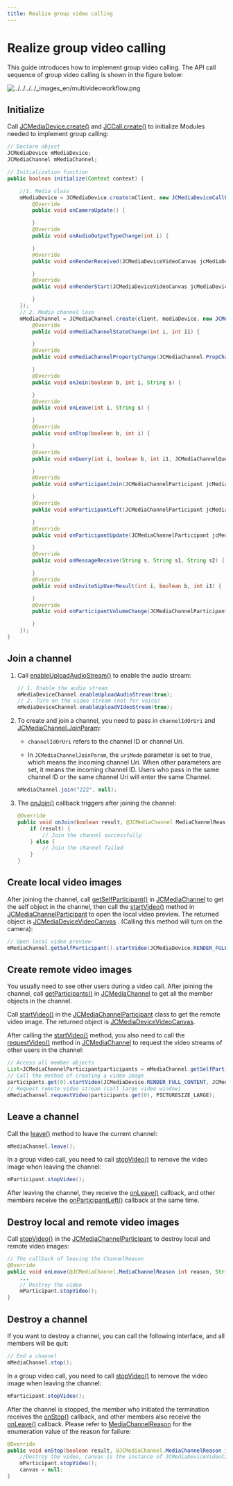 ```yaml
---
title: Realize group video calling
---
```

# Realize group video calling

This guide introduces how to implement group video calling. The API call
sequence of group video calling is shown in the figure below:

![../../../../\_images_en/multivideoworkflow.png](../../../../_images_en/multivideoworkflow.png)

## Initialize

Call
[JCMediaDevice.create()](https://developer.juphoon.com/portal/reference/V2.1/android/com/juphoon/cloud/JCMediaDevice.html#create-com.juphoon.cloud.JCClient-com.juphoon.cloud.JCMediaDeviceCallback-)
and
[JCCall.create()](https://developer.juphoon.com/portal/reference/V2.1/android/com/juphoon/cloud/JCCall.html#create-com.juphoon.cloud.JCClient-com.juphoon.cloud.JCMediaDevice-com.juphoon.cloud.JCCallCallback-)
to initialize Modules needed to implement group calling:

``````java
// Declare object
JCMediaDevice mMediaDevice;
JCMediaChannel mMediaChannel;

// Initialization function
public boolean initialize(Context context) {

    //1. Media class
    mMediaDevice = JCMediaDevice.create(mClient, new JCMediaDeviceCallback() {
        @Override
        public void onCameraUpdate() {

        }
        @Override
        public void onAudioOutputTypeChange(int i) {

        }
        @Override
        public void onRenderReceived(JCMediaDeviceVideoCanvas jcMediaDeviceVideoCanvas) {

        }
        @Override
        public void onRenderStart(JCMediaDeviceVideoCanvas jcMediaDeviceVideoCanvas) {

        }
    });
    // 2. Media channel lass
    mMediaChannel = JCMediaChannel.create(client, mediaDevice, new JCMediaChannelCallback() {
        @Override
        public void onMediaChannelStateChange(int i, int i1) {

        }
        @Override
        public void onMediaChannelPropertyChange(JCMediaChannel.PropChangeParam propChangeParam) {

        }
        @Override
        public void onJoin(boolean b, int i, String s) {

        }
        @Override
        public void onLeave(int i, String s) {

        }
        @Override
        public void onStop(boolean b, int i) {

        }
        @Override
        public void onQuery(int i, boolean b, int i1, JCMediaChannelQueryInfo jcMediaChannelQueryInfo) {

        }
        @Override
        public void onParticipantJoin(JCMediaChannelParticipant jcMediaChannelParticipant) {

        }
        @Override
        public void onParticipantLeft(JCMediaChannelParticipant jcMediaChannelParticipant) {

        }
        @Override
        public void onParticipantUpdate(JCMediaChannelParticipant jcMediaChannelParticipant, JCMediaChannelParticipant.ChangeParam changeParam) {

        }
        @Override
        public void onMessageReceive(String s, String s1, String s2) {

        }
        @Override
        public void onInviteSipUserResult(int i, boolean b, int i1) {

        }
        @Override
        public void onParticipantVolumeChange(JCMediaChannelParticipant jcMediaChannelParticipant) {

        }
    });
}
``````

## Join a channel

1. Call
    [enableUploadAudioStream()](https://developer.juphoon.com/portal/reference/V2.1/android/com/juphoon/cloud/JCMediaChannel.html#enableUploadAudioStream-boolean-)
    to enable the audio stream:

    ``````java
    // 1. Enable the audio stream
    mMediaDeviceChannel.enableUploadAudioStream(true);
    // 2. Turn on the video stream (not for voice)
    mMediaDeviceChannel.enableUploadVIdeoStream(true);
    ``````

2. To create and join a channel, you need to pass in `channelIdOrUri`
    and
    [JCMediaChannel.JoinParam](https://developer.juphoon.com/portal/reference/V2.1/android/com/juphoon/cloud/JCMediaChannel.JoinParam.html):

      - `channelIdOrUri` refers to the channel ID or channel Uri.

      - In `JCMediaChannelJoinParam`, the `uriMode` parameter is set
        to true, which means the incoming channel Uri. When other
        parameters are set, it means the incoming channel ID. Users
        who pass in the same channel ID or the same channel Uri will
        enter the same Channel.

    ``````java
    mMediaChannel.join("222", null);
    ``````

3. The
    [onJoin()](https://developer.juphoon.com/portal/reference/V2.1/android/com/juphoon/cloud/JCMediaChannelCallback.html#onJoin-boolean-int-java.lang.String-)
    callback triggers after joining the channel:

    ``````java
    @Override
    public void onJoin(boolean result, @JCMediaChannel MediaChannelReason int reason, String channelId) {
        if (result) {
            // Join the channel successfully
        } else {
            // Join the channel failed
        }
    }
    ``````

## Create local video images

After joining the channel, call
[getSelfParticipant()](https://developer.juphoon.com/portal/reference/V2.1/android/com/juphoon/cloud/JCMediaChannel.html#getSelfParticipant--)
in
[JCMediaChannel](https://developer.juphoon.com/portal/reference/V2.1/android/com/juphoon/cloud/JCMediaChannel.html)
to get the self object in the channel, then call the
[startVideo()](https://developer.juphoon.com/portal/reference/V2.1/android/com/juphoon/cloud/JCMediaChannelParticipant.html#startVideo-int-int-)
method in
[JCMediaChannelParticipant](https://developer.juphoon.com/portal/reference/V2.1/android/com/juphoon/cloud/JCMediaChannelParticipant.html)
to open the local video preview. The returned object is
[JCMediaDeviceVideoCanvas](https://developer.juphoon.com/portal/reference/V2.1/android/com/juphoon/cloud/JCMediaDeviceVideoCanvas.html)
. (Calling this method will turn on the camera):

``````java
// Open local video preview
mMediaChannel.getSelfParticipant().startVideo(JCMediaDevice.RENDER_FULL_CONTENT, JCMediaChannel.PICTURESIZE_NONE);
``````

## Create remote video images

You usually need to see other users during a video call. After joining
the channel, call
[getParticipants()](https://developer.juphoon.com/portal/reference/V2.1/android/com/juphoon/cloud/JCMediaChannel.html#getParticipants--)
in
[JCMediaChannel](https://developer.juphoon.com/portal/reference/V2.1/android/com/juphoon/cloud/JCMediaChannel.html)
to get all the member objects in the channel.

Call
[startVideo()](https://developer.juphoon.com/portal/reference/V2.1/android/com/juphoon/cloud/JCMediaChannelParticipant.html#startVideo-int-int-)
in the
[JCMediaChannelParticipant](https://developer.juphoon.com/portal/reference/V2.1/android/com/juphoon/cloud/JCMediaChannelParticipant.html)
class to get the remote video image. The returned object is
[JCMediaDeviceVideoCanvas](https://developer.juphoon.com/portal/reference/V2.1/android/com/juphoon/cloud/JCMediaDeviceVideoCanvas.html).

After calling the
[startVideo()](https://developer.juphoon.com/portal/reference/V2.1/android/com/juphoon/cloud/JCMediaChannelParticipant.html#startVideo-int-int-)
method, you also need to call the
[requestVideo()](https://developer.juphoon.com/portal/reference/V2.1/android/com/juphoon/cloud/JCMediaChannel.html#requestVideo-com.juphoon.cloud.JCMediaChannelParticipant-int-)
method in
[JCMediaChannel](https://developer.juphoon.com/portal/reference/V2.1/android/com/juphoon/cloud/JCMediaChannel.html)
to request the video streams of other users in the channel:

``````java
// Access all member objects
List<JCMediaChannelParticipantparticipants = mMediaChannel.getSelfParticipant();
// Call the method of creating a video image
participants.get(0).startVideo(JCMediaDevice.RENDER_FULL_CONTENT, JCMediaChannel.PICTURESIZE_NONE);
// Request remote video stream (call large video window)
mMediaChannel.requestVideo(participants.get(0), PICTURESIZE_LARGE);
``````

## Leave a channel

Call the
[leave()](https://developer.juphoon.com/portal/reference/V2.1/android/com/juphoon/cloud/JCMediaChannel.html#leave--)
method to leave the current channel:

``````java
mMediaChannel.leave();
``````

In a group video call, you need to call
[stopVideo()](https://developer.juphoon.com/portal/reference/V2.1/android/com/juphoon/cloud/JCMediaChannelParticipant.html#stopVideo--)
to remove the video image when leaving the channel:

``````java
mParticipant.stopVideo();
``````

After leaving the channel, they receive the
[onLeave()](https://developer.juphoon.com/portal/reference/V2.1/android/com/juphoon/cloud/JCMediaChannelCallback.html#onLeave-int-java.lang.String-)
callback, and other members receive the
[onParticipantLeft()](https://developer.juphoon.com/portal/reference/V2.1/android/com/juphoon/cloud/JCMediaChannelCallback.html#onParticipantLeft-com.juphoon.cloud.JCMediaChannelParticipant-)
callback at the same time.

## Destroy local and remote video images

Call
[stopVideo()](https://developer.juphoon.com/portal/reference/V2.1/android/com/juphoon/cloud/JCMediaChannelParticipant.html#stopVideo--)
in the
[JCMediaChannelParticipant](https://developer.juphoon.com/portal/reference/V2.1/android/com/juphoon/cloud/JCMediaChannelParticipant.html)
to destroy local and remote video images:

``````java
// The callback of leaving the ChannelReason
@Override
public void onLeave(@JCMediaChannel.MediaChannelReason int reason, String channelId) {
    ...
    // Destroy the video
    mParticipant.stopVideo();
}
``````

## Destroy a channel

If you want to destroy a channel, you can call the following interface,
and all members will be quit:

``````java
// End a channel
mMediaChannel.stop();
``````

In a group video call, you need to call
[stopVideo()](https://developer.juphoon.com/portal/reference/V2.1/android/com/juphoon/cloud/JCMediaChannelParticipant.html#stopVideo--)
to remove the video image when leaving the channel:

``````java
mParticipant.stopVideo();
``````

After the channel is stopped, the member who initiated the termination
receives the
[onStop()](https://developer.juphoon.com/portal/reference/V2.1/android/com/juphoon/cloud/JCMediaChannelCallback.html#onStop-boolean-int-)
callback, and other members also receive the
[onLeave()](https://developer.juphoon.com/portal/reference/V2.1/android/com/juphoon/cloud/JCMediaChannelCallback.html#onLeave-int-java.lang.String-)
callback. Please refer to
[MediaChannelReason](https://developer.juphoon.com/portal/reference/V2.1/android/com/juphoon/cloud/JCMediaChannel.html#REASON_ALREADY_JOINED)
for the enumeration value of the reason for failure:

``````java
@Override
public void onStop(boolean result, @JCMediaChannel.MediaChannelReason int reason) {
    //Destroy the video, canvas is the instance of JCMediaDeviceVideoCanvas object
    mParticipant.stopVideo();
    canvas = null;
}
``````
